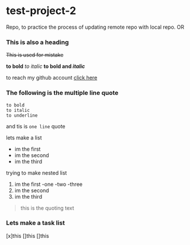 # test-project-2
Repo, to practice the process of updating remote repo with local repo. OR

### This is also a heading

~~This is used for mistake~~

**to bold**
*to italic*
**to bold and _italic_**

to reach my github account [click here](https://github.com/Shamsyum)

### The following is the multiple line quote 
```
to bold
to italic
to underline
```

and tis is `one line` quote

lets make a list 

* im the first 
* im the second
* im the third

trying to make nested list


1. im the first 
   -one
   -two
   -three
2. im the second
3. im the third


> this is the quoting text

### Lets make a task list
[x]this
[]this
[]this
